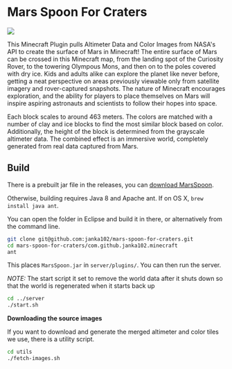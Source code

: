 # Mars Spoon For Craters

![](https://s3.amazonaws.com/files.open.nasa.gov/spaceapps/media/eb16b8c0-fdb1-4404-91cd-170bd4a566f8.png)

This Minecraft Plugin pulls Altimeter Data and Color Images from NASA's API to create the surface of Mars in Minecraft! The entire surface of Mars can be crossed in this Minecraft map, from the landing spot of the Curiosity Rover, to the towering Olympous Mons, and then on to the poles covered with dry ice. Kids and adults alike can explore the planet like never before, getting a neat perspective on areas previously viewable only from satellite imagery and rover-captured snapshots. The nature of Minecraft encourages exploration, and the ability for players to place themselves on Mars will inspire aspiring astronauts and scientists to follow their hopes into space.

Each block scales to around 463 meters. The colors are matched with a number of clay and ice blocks to find the most similar block based on color. Additionally, the height of the block is determined from the grayscale altimeter data. The combined effect is an immersive world, completely generated from real data captured from Mars.

## Build

There is a prebuilt jar file in the releases, you can [download MarsSpoon](https://github.com/janka102/mars-spoon-for-craters/releases/latest).

Otherwise, building requires Java 8 and Apache ant. If on OS X, `brew install java ant`.

You can open the folder in Eclipse and build it in there, or alternatively from the command line.

```bash
git clone git@github.com:janka102/mars-spoon-for-craters.git
cd mars-spoon-for-craters/com.github.janka102.minecraft
ant
```

This places `MarsSpoon.jar` in `server/plugins/`. You can then run the server.

*NOTE:* The start script it set to remove the world data after it shuts down so that the world is regenerated when it starts back up

```bash
cd ../server
./start.sh
```

**Downloading the source images**

If you want to download and generate the merged altimeter and color tiles we use, there is a utility script.

```bash
cd utils
./fetch-images.sh
```
